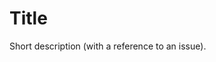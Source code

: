 <!--- 
IMPORTANT:
1. If you want to add a new functionality remember about adding tests!
2. Always refer to the issue which describes a problem.
3. Remember about adding a reviewer to your change!
--->

# Title

Short description (with a reference to an issue).
